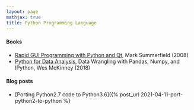 ```yaml
---
layout: page
mathjax: true
title: Python Programming Language
---
```


#### Books
* [Rapid GUI Programming with Python and Qt](https://www.amazon.com/Rapid-GUI-Programming-Python-Summerfield/dp/B01FGKU9OK), Mark Summerfield (2008)
* [Python for Data Analysis](https://www.amazon.com/Python-Data-Analysis-Wrangling-IPython-ebook/dp/B075X4LT6K), Data Wrangling with Pandas, Numpy, and IPython, Wes McKinney (2018)

#### Blog posts
* [Porting Python2.7 code to Python3.6]({% post_url 2021-04-11-port-python2-to-python %}
